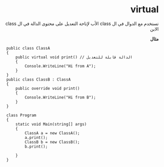 <div dir="rtl">

# virtual

تستخدم مع الدوال في ال class الأب لإتاحة التعديل على محتوى الدالة في ال class الابن

**مثال**

<div dir="ltr">

```
    public class ClassA
    {
        public virtual void print() // الدالة قابلة للتعديل
        {
            Console.WriteLine("Hi from A");
        }
    }
    public class ClassB : ClassA
    {
        public override void print()
        {
            Console.WriteLine("Hi from B");
        }
    }

    class Program
    {
        static void Main(string[] args)
        {
            ClassA a = new ClassA();
            a.print();
            ClassB b = new ClassB();
            b.print();

        }
    }
```
